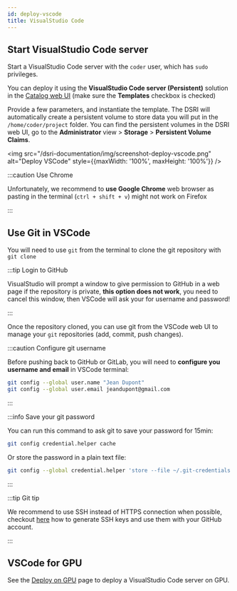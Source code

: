 ```yaml
---
id: deploy-vscode
title: VisualStudio Code
---
```


## Start VisualStudio Code server

Start a VisualStudio Code server with the `coder` user, which has `sudo` privileges.

You can deploy it using the **VisualStudio Code server (Persistent)** solution in the [Catalog web UI](https://console-openshift-console.apps.dsri2.unimaas.nl/console/catalog) (make sure the **Templates** checkbox is checked)

Provide a few parameters, and instantiate the template. The DSRI will automatically create a persistent volume to store data you will put in the `/home/coder/project` folder. You can find the persistent volumes in the DSRI web UI, go to the **Administrator** view > **Storage** > **Persistent Volume Claims**.

<img src="/dsri-documentation/img/screenshot-deploy-vscode.png" alt="Deploy VSCode" style={{maxWidth: '100%', maxHeight: '100%'}} />

:::caution Use Chrome

Unfortunately, we recommend to **use Google Chrome** web browser as pasting in the terminal (`ctrl + shift + v`) might not work on Firefox

:::

## Use Git in VSCode

You will need to use `git` from the terminal to clone the git repository with `git clone`

:::tip Login to GitHub

VisualStudio will prompt a window to give permission to GitHub in a web page if the repository is private, **this option does not work**, you need to cancel this window, then VSCode will ask your for username and password!

:::

Once the repository cloned, you can use git from the VSCode web UI to manage your `git` repositories (add, commit, push changes).

:::caution Configure git username

Before pushing back to GitHub or GitLab, you will need to **configure you username and email** in VSCode terminal:

```bash
git config --global user.name "Jean Dupont"
git config --global user.email jeandupont@gmail.com
```

:::

:::info Save your git password

You can run this command to ask git to save your password for 15min:

```bash
git config credential.helper cache
```

Or store the password in a plain text file:

```bash
git config --global credential.helper 'store --file ~/.git-credentials'
```

:::

:::tip Git tip

We recommend to use SSH instead of HTTPS connection when possible, checkout [here](https://docs.github.com/en/free-pro-team@latest/github/authenticating-to-github/generating-a-new-ssh-key-and-adding-it-to-the-ssh-agent) how to generate SSH keys and use them with your GitHub account.

:::

## VSCode for GPU

See the [Deploy on GPU](/dsri-documentation/docs/deploy-on-gpu) page to deploy a VisualStudio Code server on GPU.